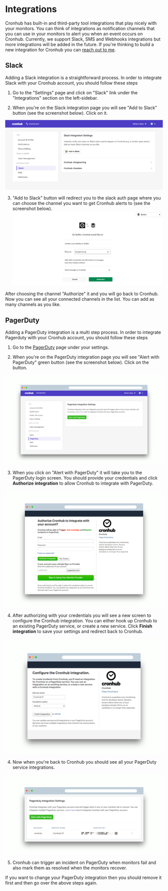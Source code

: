 # Integrations

Cronhub has built-in and third-party tool integrations that play nicely with your monitors. You can think of integrations as notification channels that you can use in your monitors to alert you when an event occurs on Cronhub. Currently, we support Slack, SMS and Webhooks integrations but more integrations will be added in the future. If you're thinking to build a new integration for Cronhub you can [reach out to me](mailto:tigran@cronhub.io).

## Slack
Adding a Slack integration is a straightforward process. In order to integrate Slack with your Cronhub account, you should follow these steps

1. Go to the "Settings" page and click on "Slack" link under the "Integrations" section on the left-sidebar.

2. When you're on the Slack integration page you will see "Add to Slack" button (see the screenshot below). Click on it.

![Add to Slack](./slack-integration-step-1.png)

3. "Add to Slack" button will redirect you to the slack auth page where you can choose the channel you want to get Cronhub alerts to (see the screenshot below).
![Slack auth page](./slack-integration-step-2.png)

After choosing the channel "Authorize" it and you will go back to Cronhub. Now you can see all your connected channels in the list. You can add as many channels as you like.


## PagerDuty
Adding a PagerDuty integration is a multi step process. In order to integrate Pagerduty with your Cronhub account, you should follow these steps

1. Go to the [PagerDuty](https://cronhub.io/settings/integrations/pagerduty) page under your settings.

2. When you're on the PagerDuty integration page you will see "Alert with PagerDuty" green button (see the screenshot below). Click on the button.

![Alert with PagerDuty](./pd-integration-step-1.png)

3. When you click on "Alert with PagerDuty" it will take you to the PagerDuty login screen. You should provide your credentials and click **Authorize integration** to allow Cronhub to integrate with PagerDuty.

![Authorize integration with Cronhub](./pd-integration-step-2.png)

4. After authorizing with your credentials you will see a new screen to configure the Cronhub integration. You can either hook up Cronhub to an existing PagerDuty service, or create a new service. Click **Finish integration** to save your settings and redirect back to Cronhub.

![Configure the Cronhub Integration](./pd-integration-step-3.png)

4. Now when you're back to Cronhub you should see all your PagerDuty service integrations.

![PagerDuty Cronhub Integration](./pd-integration-step-4.png)

5. Cronhub can trigger an incident on PagerDuty when monitors fail and also mark them as resolved when the monitors recover. 


If you want to change your PagerDuty integration then you should remove it first and then go over the above steps again.


